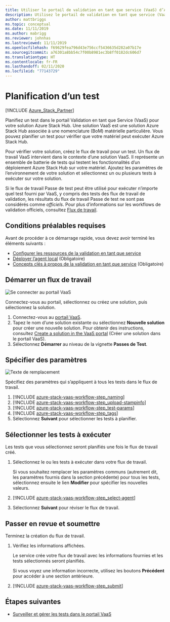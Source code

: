 ```yaml
---
title: Utiliser le portail de validation en tant que service (VaaS) d’Azure Stack Hub pour planifier votre premier test
description: Utilisez le portail de validation en tant que service (VaaS) d’Azure Stack Hub pour planifier votre premier test.
author: mattbriggs
ms.topic: conceptual
ms.date: 11/11/2019
ms.author: mabrigg
ms.reviewer: johnhas
ms.lastreviewed: 11/11/2019
ms.openlocfilehash: f69629fea796d43e756ccf5436635d282a07b17e
ms.sourcegitcommit: a76301a8bb54c7f00b8981ec3b8ff0182dc606d7
ms.translationtype: HT
ms.contentlocale: fr-FR
ms.lasthandoff: 02/11/2020
ms.locfileid: "77143729"
---
```

# <a name="scheduling-a-test"></a>Planification d’un test

[!INCLUDE [Azure_Stack_Partner](./includes/azure-stack-partner-appliesto.md)]

Planifiez un test dans le portail Validation en tant que Service (VaaS) pour votre solution Azure Stack Hub. Une solution VaaS est une solution Azure Stack Hub associée à une nomenclature (BoM) matérielle particulière. Vous pouvez planifier un test pour vérifier que votre matériel peut exécuter Azure Stack Hub.

Pour vérifier votre solution, créez le flux de travail pour un test. Un flux de travail VaaS intervient dans le contexte d’une solution VaaS. Il représente un ensemble de batterie de tests qui testent les fonctionnalités d’un déploiement Azure Stack Hub sur votre matériel. Ajoutez les paramètres de l’environnement de votre solution et sélectionnez un ou plusieurs tests à exécuter sur votre solution.

Si le flux de travail Passe de test peut être utilisé pour exécuter n’importe quel test fourni par VaaS, y compris des tests des flux de travail de validation, les résultats du flux de travail Passe de test ne sont pas considérés comme *officiels*. Pour plus d’informations sur les workflows de validation officiels, consultez [Flux de travail](azure-stack-vaas-key-concepts.md#workflows).

## <a name="prerequisites"></a>Conditions préalables requises

Avant de procéder à ce démarrage rapide, vous devez avoir terminé les éléments suivants :

- [Configurer les ressources de la validation en tant que service](azure-stack-vaas-set-up-resources.md)
- [Déployer l’agent local](azure-stack-vaas-local-agent.md) (Obligatoire)
- [Concepts clés à propos de la validation en tant que service](azure-stack-vaas-key-concepts.md) (Obligatoire)

## <a name="start-a-workflow"></a>Démarrer un flux de travail

![Se connecter au portail VaaS](media/vaas_portalsignin.png)

Connectez-vous au portail, sélectionnez ou créez une solution, puis sélectionnez la solution.

1. Connectez-vous au [portail VaaS](https://azurestackvalidation.com).
2. Tapez le nom d’une solution existante ou sélectionnez **Nouvelle solution** pour créer une nouvelle solution. Pour obtenir des instructions, consultez [Create a solution in the VaaS portal](azure-stack-vaas-key-concepts.md#create-a-solution-in-the-vaas-portal) (Créer une solution dans le portail VaaS).
3. Sélectionnez **Démarrer** au niveau de la vignette **Passes de Test**.

## <a name="specify-parameters"></a>Spécifier des paramètres

![Texte de remplacement](media/vaas_test_pass_parameters.png)

Spécifiez des paramètres qui s’appliquent à tous les tests dans le flux de travail.

1. [!INCLUDE [azure-stack-vaas-workflow-step_naming](includes/azure-stack-vaas-workflow-step_naming.md)]
2. [!INCLUDE [azure-stack-vaas-workflow-step_upload-stampinfo](includes/azure-stack-vaas-workflow-step_upload-stampinfo.md)]
3. [!INCLUDE [azure-stack-vaas-workflow-step_test-params](includes/azure-stack-vaas-workflow-step_test-params.md)]
4. [!INCLUDE [azure-stack-vaas-workflow-step_tags](includes/azure-stack-vaas-workflow-step_tags.md)]
5. Sélectionnez **Suivant** pour sélectionner les tests à planifier.

## <a name="select-tests-to-run"></a>Sélectionner les tests à exécuter

Les tests que vous sélectionnez seront planifiés une fois le flux de travail créé.

1. Sélectionnez le ou les tests à exécuter dans votre flux de travail.

    Si vous souhaitez remplacer les paramètres communs (autrement dit, les paramètres fournis dans la section précédente) pour tous les tests, sélectionnez ensuite le lien **Modifier** pour spécifier les nouvelles valeurs.

1. [!INCLUDE [azure-stack-vaas-workflow-step_select-agent](includes/azure-stack-vaas-workflow-step_select-agent.md)]

1. Sélectionnez **Suivant** pour réviser le flux de travail.

## <a name="review-and-submit"></a>Passer en revue et soumettre

Terminez la création du flux de travail.

1. Vérifiez les informations affichées.

    Le service crée votre flux de travail avec les informations fournies et les tests sélectionnés seront planifiés.

    Si vous voyez une information incorrecte, utilisez les boutons **Précédent** pour accéder à une section antérieure.

1. [!INCLUDE [azure-stack-vaas-workflow-step_submit](includes/azure-stack-vaas-workflow-step_submit.md)]

## <a name="next-steps"></a>Étapes suivantes

- [Surveiller et gérer les tests dans le portail VaaS](azure-stack-vaas-monitor-test.md)
